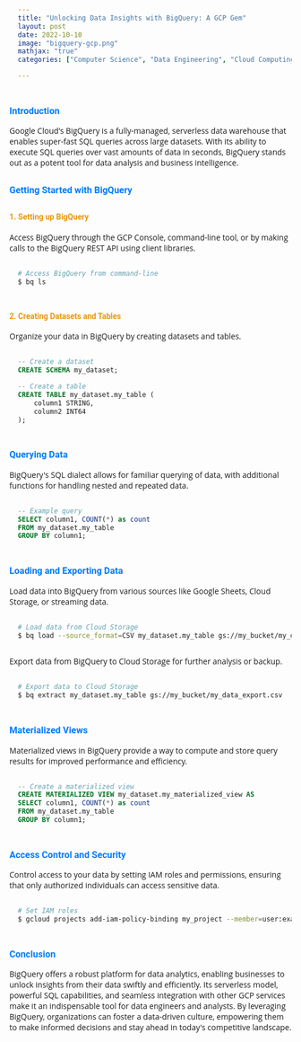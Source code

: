 ```yaml
---
title: "Unlocking Data Insights with BigQuery: A GCP Gem"
layout: post
date: 2022-10-10
image: "bigquery-gcp.png"
mathjax: "true"
categories: ["Computer Science", "Data Engineering", "Cloud Computing"]

---
```


<style>
  @import url('https://fonts.googleapis.com/css2?family=Roboto:wght@300&display=swap');
  
  body {
      font-family: 'Open Sans', sans-serif;
  }

  h1 {
    font-family: 'Roboto', sans-serif;
    color: #007bff;
    margin-top: 30px;
  }

  h3 {
    font-family: 'Roboto', sans-serif;
    color: #007bff;
    margin-top: 30px;
  }

  h4 {
    font-family: 'Roboto', sans-serif;
    color: #EA950B;
    margin-top: 30px;
  }

  pre {
    background-color: #f9f9f9;
    padding: 15px;
    border-radius: 5px;
  }
</style>


### Introduction
Google Cloud's BigQuery is a fully-managed, serverless data warehouse that enables super-fast SQL queries across large datasets. With its ability to execute SQL queries over vast amounts of data in seconds, BigQuery stands out as a potent tool for data analysis and business intelligence.

### Getting Started with BigQuery
#### 1. Setting up BigQuery
Access BigQuery through the GCP Console, command-line tool, or by making calls to the BigQuery REST API using client libraries.

```bash
# Access BigQuery from command-line
$ bq ls
```

#### 2. Creating Datasets and Tables
Organize your data in BigQuery by creating datasets and tables.

```sql
-- Create a dataset
CREATE SCHEMA my_dataset;

-- Create a table
CREATE TABLE my_dataset.my_table (
    column1 STRING,
    column2 INT64
);
```

### Querying Data
BigQuery's SQL dialect allows for familiar querying of data, with additional functions for handling nested and repeated data.

```sql
-- Example query
SELECT column1, COUNT(*) as count
FROM my_dataset.my_table
GROUP BY column1;
```

### Loading and Exporting Data
Load data into BigQuery from various sources like Google Sheets, Cloud Storage, or streaming data.

```bash
# Load data from Cloud Storage
$ bq load --source_format=CSV my_dataset.my_table gs://my_bucket/my_data.csv
```

Export data from BigQuery to Cloud Storage for further analysis or backup.

```bash
# Export data to Cloud Storage
$ bq extract my_dataset.my_table gs://my_bucket/my_data_export.csv
```

### Materialized Views
Materialized views in BigQuery provide a way to compute and store query results for improved performance and efficiency.

```sql
-- Create a materialized view
CREATE MATERIALIZED VIEW my_dataset.my_materialized_view AS
SELECT column1, COUNT(*) as count
FROM my_dataset.my_table
GROUP BY column1;
```

### Access Control and Security
Control access to your data by setting IAM roles and permissions, ensuring that only authorized individuals can access sensitive data.

```bash
# Set IAM roles
$ gcloud projects add-iam-policy-binding my_project --member=user:example@example.com --role=roles/bigquery.user
```

### Conclusion
BigQuery offers a robust platform for data analytics, enabling businesses to unlock insights from their data swiftly and efficiently. Its serverless model, powerful SQL capabilities, and seamless integration with other GCP services make it an indispensable tool for data engineers and analysts. By leveraging BigQuery, organizations can foster a data-driven culture, empowering them to make informed decisions and stay ahead in today's competitive landscape.